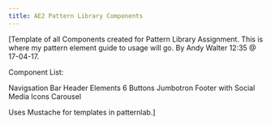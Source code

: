 ```yaml
---
title: AE2 Pattern Library Components
---
```


[Template of all Components created for Pattern Library Assignment.
This is where my pattern element guide to usage will go.
By Andy Walter 12:35 @ 17-04-17.

Component List:


Navigsation Bar
Header Elements
6 Buttons
Jumbotron
Footer with Social Media Icons
Carousel

Uses Mustache for templates in patternlab.]